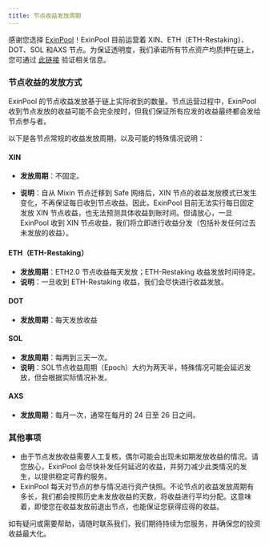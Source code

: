 ```yaml
---
title: 节点收益发放周期
---
```



感谢您选择 [ExinPool](https://mixin.one/codes/791f20db-51ce-4af2-918b-7496864ab833)！ExinPool 目前运营着 XIN、ETH（ETH-Restaking）、DOT、SOL 和AXS 节点。为保证透明度，我们承诺所有节点资产均质押在链上，您可通过 [此链接](https://support.exinpool.com/zh-CN/docs/Verify) 验证相关信息。

### 节点收益的发放方式

ExinPool 的节点收益发放基于链上实际收到的数量。节点运营过程中，ExinPool 收到节点发放的收益可能不会完全按时，但我们保证所有应发的收益最终都会发给节点参与者。

以下是各节点常规的收益发放周期，以及可能的特殊情况说明：

#### XIN

- **发放周期**：不固定。

- **说明**：自从 Mixin 节点迁移到 Safe 网络后，XIN 节点的收益发放模式已发生变化，不再保证每日收到节点收益。因此，ExinPool 目前无法实行每日固定发放 XIN 节点收益，也无法预测具体收益到账时间。但请放心，一旦 ExinPool 收到 XIN 节点收益，我们将立即进行收益分发（包括补发任何过去未发放的收益）。

  

#### ETH（ETH-Restaking）

- **发放周期**：ETH2.0 节点收益每天发放；ETH-Restaking 收益发放时间待定。
- **说明**：一旦收到 ETH-Restaking 收益，我们会尽快进行收益发放。

#### DOT

- **发放周期**：每天发放收益

#### SOL

- **发放周期**：每两到三天一次。
- **说明**：SOL节点收益周期（Epoch）大约为两天半，特殊情况可能会延迟发放，但会根据实际情况补发。

#### AXS

- **发放周期**：每月一次，通常在每月的 24 日至 26 日之间。

### 其他事项

- 由于节点发放收益需要人工复核，偶尔可能会出现未如期发放收益的情况。请您放心，ExinPool 会尽快补发任何延迟的收益，并努力减少此类情况的发生，以提供稳定可靠的服务。
- ExinPool 每天对节点的参与情况进行资产快照。不论节点的收益发放周期有多长，我们都会按照历史未发放收益的天数，将收益进行平均分配。这意味着，即使您在收益发放前退出节点，也能保证您获得应得的收益。

如有疑问或需要帮助，请随时联系我们，我们期待持续为您服务，并确保您的投资收益最大化。



